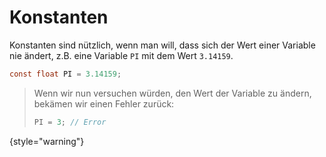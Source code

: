 # Konstanten

Konstanten sind nützlich, wenn man will, dass sich der Wert einer Variable nie ändert, z.B. eine Variable `PI` mit dem Wert `3.14159`.

````C#
const float PI = 3.14159;
````

> Wenn wir nun versuchen würden, den Wert der Variable zu ändern, bekämen wir einen Fehler zurück:
> ````C#
> PI = 3; // Error
> ````

{style="warning"}
